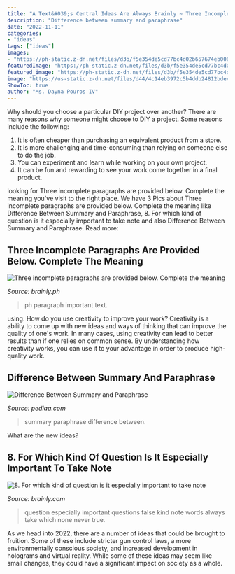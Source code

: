 ```yaml
---
title: "A Text&#039;s Central Ideas Are Always Brainly ~ Three Incomplete Paragraphs Are Provided Below. Complete The Meaning"
description: "Difference between summary and paraphrase"
date: "2022-11-11"
categories:
- "ideas"
tags: ["ideas"]
images:
- "https://ph-static.z-dn.net/files/d3b/f5e354de5cd77bc4d02b657674eb006a.jpg"
featuredImage: "https://ph-static.z-dn.net/files/d3b/f5e354de5cd77bc4d02b657674eb006a.jpg"
featured_image: "https://ph-static.z-dn.net/files/d3b/f5e354de5cd77bc4d02b657674eb006a.jpg"
image: "https://us-static.z-dn.net/files/d44/4c14eb3972c5b4ddb24812bdec5f38ce.jpg"
ShowToc: true
author: "Ms. Dayna Pouros IV"
---
```



Why should you choose a particular DIY project over another?
There are many reasons why someone might choose to DIY a project. Some reasons include the following: 
1) It is often cheaper than purchasing an equivalent product from a store.
2) It is more challenging and time-consuming than relying on someone else to do the job.
3) You can experiment and learn while working on your own project.
4) It can be fun and rewarding to see your work come together in a final product.

	

		
looking for Three incomplete paragraphs are provided below. Complete the meaning you've visit to the right place. We have 3 Pics about Three incomplete paragraphs are provided below. Complete the meaning like Difference Between Summary and Paraphrase, 8. For which kind of question is it especially important to take note and also Difference Between Summary and Paraphrase. Read more:
		
    
## Three Incomplete Paragraphs Are Provided Below. Complete The Meaning

<img loading=lazy src="https://ph-static.z-dn.net/files/d3b/f5e354de5cd77bc4d02b657674eb006a.jpg" onerror="this.onerror=null;this.src='https://tse2.mm.bing.net/th?id=OIP.49D_DYlrqlR_2OB_A1IvqgHaJu&amp;pid=15.1';" alt="Three incomplete paragraphs are provided below. Complete the meaning">

_Source: brainly.ph_

>ph paragraph important text. 

	

using: How do you use creativity to improve your work?
Creativity is a ability to come up with new ideas and ways of thinking that can improve the quality of one's work. In many cases, using creativity can lead to better results than if one relies on common sense. By understanding how creativity works, you can use it to your advantage in order to produce high-quality work.

    
## Difference Between Summary And Paraphrase

<img loading=lazy src="https://pediaa.com/wp-content/uploads/2015/11/Difference-Between-Summary-and-Paraphrase-image-1.jpg" onerror="this.onerror=null;this.src='https://tse4.mm.bing.net/th?id=OIP.T9TaqJCnb96cB20FLksU4wHaE7&amp;pid=15.1';" alt="Difference Between Summary and Paraphrase">

_Source: pediaa.com_

>summary paraphrase difference between. 

	

What are the new ideas?
 

    
## 8. For Which Kind Of Question Is It Especially Important To Take Note

<img loading=lazy src="https://us-static.z-dn.net/files/d44/4c14eb3972c5b4ddb24812bdec5f38ce.jpg" onerror="this.onerror=null;this.src='https://tse4.mm.bing.net/th?id=OIP.QrmlNzj7XM_5iXdnW-7gpQHaEK&amp;pid=15.1';" alt="8. For which kind of question is it especially important to take note">

_Source: brainly.com_

>question especially important questions false kind note words always take which none never true. 

	

As we head into 2022, there are a number of ideas that could be brought to fruition. Some of these include stricter gun control laws, a more environmentally conscious society, and increased development in holograms and virtual reality. While some of these ideas may seem like small changes, they could have a significant impact on society as a whole.

